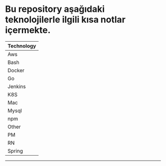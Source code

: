 # Bu repository aşağıdaki teknolojilerle ilgili kısa notlar içermekte.

| Technology |
| ------ |
| Aws |
| Bash |
| Docker |
| Go |
| Jenkins |
| K8S |
| Mac |
| Mysql |
| npm |
| Other |
| PM |
| RN |
| Spring |

---